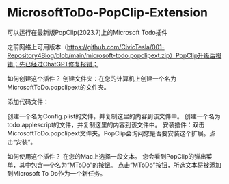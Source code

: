 # MicrosoftToDo-PopClip-Extension
可以运行在最新版PopClip(2023.7)上的Microsoft Todo插件

之前网络上可用版本（https://github.com/CivicTesla/001-Repository4Blog/blob/main/microsoft-todo.popclipext.zip）PopClip升级后报错；先已经过ChatGPT修复报错；

如何创建这个插件？
创建文件夹：在您的计算机上创建一个名为MicrosoftToDo.popclipext的文件夹。

添加代码文件：

创建一个名为Config.plist的文件，并复制这里的内容到该文件中。
创建一个名为todo.applescript的文件，并复制这里的内容到该文件中。
安装插件：双击MicrosoftToDo.popclipext文件夹。PopClip会询问您是否要安装这个扩展。点击“安装”。

如何使用这个插件？
在您的Mac上选择一段文本。
您会看到PopClip的弹出菜单，其中包含一个名为“MToDo”的按钮。
点击“MToDo”按钮，所选文本将被添加到Microsoft To Do作为一个新任务。

